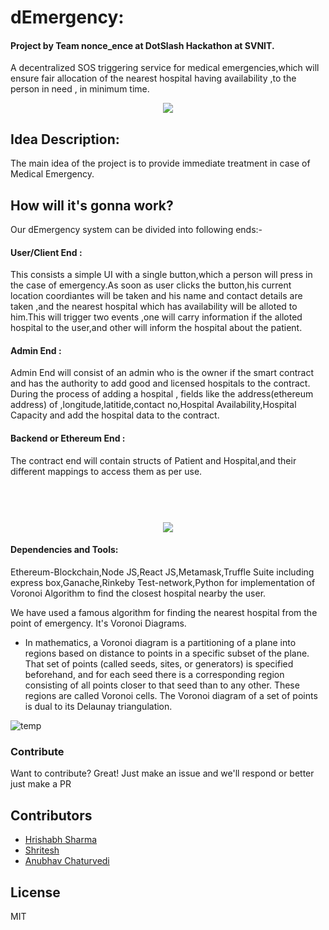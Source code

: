 # dEmergency:

#### Project by Team nonce_ence at DotSlash Hackathon at SVNIT.

A decentralized SOS triggering service for medical emergencies,which will ensure fair allocation of the nearest hospital having availability ,to the person in need , in minimum time.

<p align="center">
<img src="https://github.com/Sharma-Hrishabh/dEmergency_dotslash/blob/master/imgs/ss.png" />
</p>  

## Idea Description:
The main idea of the project is to provide immediate treatment in case of Medical Emergency.

## How will it's gonna work?
Our dEmergency system can be divided into following ends:-

#### User/Client End :
This consists a simple UI with a single button,which a person will press in the case of emergency.As soon as user clicks the button,his current location coordiantes will be taken and his name and contact details are taken ,and the nearest hospital which has availability will be alloted to him.This will trigger two events ,one will carry information if the alloted hospital to the user,and other will inform the hospital about the patient.

#### Admin End :
Admin End will consist of an admin who is the owner if the smart contract and has the authority to add good and licensed hospitals to the contract.
During the process of adding a hospital , fields like the address(ethereum address) of ,longitude,latitide,contact no,Hospital Availability,Hospital Capacity and add the hospital data to the contract.

#### Backend or Ethereum End :

The contract end will contain structs of Patient and Hospital,and their different mappings to access them as per use.

<h1 align="center">
<br>
<img src="https://github.com/Sharma-Hrishabh/dEmergency_dotslash/blob/master/imgs/workflow.jpg" />
<br>
</h1>  

#### Dependencies and Tools:
Ethereum-Blockchain,Node JS,React JS,Metamask,Truffle Suite including express box,Ganache,Rinkeby Test-network,Python for implementation
of Voronoi Algorithm to find the closest hospital nearby the user.

We have used a famous algorithm for finding the nearest hospital from the point of emergency. It's Voronoi Diagrams.
- In mathematics, a Voronoi diagram is a partitioning of a plane into regions based on distance to points in a specific subset of the plane. That set of points (called seeds, sites, or generators) is specified beforehand, and for each seed there is a corresponding region consisting of all points closer to that seed than to any other. These regions are called Voronoi cells. The Voronoi diagram of a set of points is dual to its Delaunay triangulation.

![temp](https://github.com/Sharma-Hrishabh/dEmergency_dotslash/blob/master/imgs/Voronoi.png)

### Contribute

Want to contribute? Great! Just make an issue and we'll respond or better just make a PR

## Contributors
- [Hrishabh Sharma](https://github.com/Sharma-Hrishabh) 
- [Shritesh](https://github.com/Shritesh99)
- [Anubhav Chaturvedi](https://github.com/aniforverizon)

License
----

MIT
